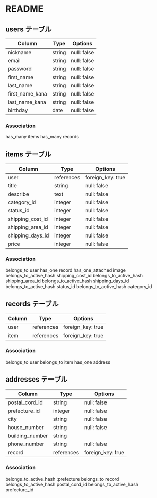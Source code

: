 # README

## users テーブル
| Column           | Type    | Options     |
| ---------------- | ------- | ----------- |
| nickname         | string  | null: false |
| email            | string  | null: false |
| password         | string  | null: false |
| first_name       | string  | null: false |
| last_name        | string  | null: false |
| first_name_kana  | string  | null: false |
| last_name_kana   | string  | null: false |
| birthday         | date    | null: false |

### Association
has_many items
has_many records

## items テーブル
| Column           | Type       | Options           |
| ---------------- | ---------- | ----------------- |
| user             | references | foreign_key: true |
| title            | string     | null: false       |
| describe         | text       | null: false       |
| category_id      | integer    | null: false       |
| status_id        | integer    | null: false       |
| shipping_cost_id | integer    | null: false       |
| shipping_area_id | integer    | null: false       |
| shipping_days_id | integer    | null: false       |
| price            | integer    | null: false       |

### Association
belongs_to user
has_one record
has_one_attached image
belongs_to_active_hash shipping_cost_id
belongs_to_active_hash shipping_area_id
belongs_to_active_hash shipping_days_id
belongs_to_active_hash status_id 
belongs_to_active_hash category_id



## records テーブル
| Column      | Type       | Options            |
| ----------- | ---------- | ------------------ |
| user        | references | foreign_key: true  |
| item        | references | foreign_key: true  |

### Association
belongs_to user
belongs_to item
has_one address

## addresses テーブル
| Column          | Type       | Options           |
| --------------- | ---------- | ----------------- |
| postal_cord_id  | string     | null: false       |
| prefecture_id   | integer    | null: false       |
| city            | string     | null: false       |
| house_number    | string     | null: false       |
| building_number | string     |                   |
| phone_number    | string     | null: false       |
| record          | references | foreign_key: true |

### Association
belongs_to_active_hash :prefecture
belongs_to record
belongs_to_active_hash postal_cord_id
belongs_to_active_hash prefecture_id